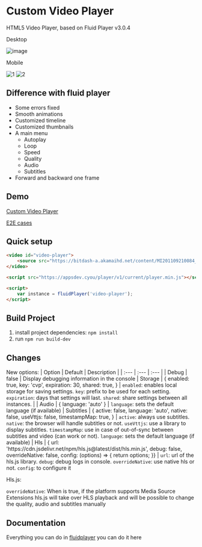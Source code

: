 # Custom Video Player
HTML5 Video Player, based on Fluid Player v3.0.4

Desktop

![image](https://user-images.githubusercontent.com/58922368/141259307-d62c17a0-3e1c-46bb-bc34-c00df375f83e.jpg)

Mobile

![1](https://user-images.githubusercontent.com/58922368/147867823-1d4d4138-958e-4abe-97ce-de0ce6139bd1.jpg)
![2](https://user-images.githubusercontent.com/58922368/147867825-8c5396f7-3a6e-4e64-91fa-d3da4428c4bf.jpg)

## Difference with fluid player
* Some errors fixed
* Smooth animations
* Customized timeline
* Customized thumbnails
* A main menu
    * Autoplay
    * Loop
    * Speed
    * Quality
    * Audio
    * Subtitles
* Forward and backward one frame

## Demo
[Custom Video Player](https://appsdev.cyou/xv-ph-rt/)

[E2E cases](https://appsdev.cyou/player/tests/)

## Quick setup
```HTML
<video id="video-player">
    <source src="https://bitdash-a.akamaihd.net/content/MI201109210084_1/m3u8s/f08e80da-bf1d-4e3d-8899-f0f6155f6efa.m3u8" type="application/x-mpegURL"/>
</video>

<script src="https://appsdev.cyou/player/v1/current/player.min.js"></script>

<script>
    var instance = fluidPlayer('video-player');
</script>
```

## Build Project
1. install project dependencies: `npm install`
2. run `npm run build-dev`

## Changes

New options:
| Option | Default | Description |
| :--- | :--- | :--- |
| Debug | false | Display debugging information in the console
| Storage | { enabled: true, key: 'cvp', expiration: 30, shared: true, } | `enabled`: enables local storage for saving settings. `key`: prefix to be used for each setting. `expiration`: days that settings will last. `shared`: share settings between all instances. |
| Audio | { language: 'auto' } | `language`: sets the default language (if available)
| Subtitles | { active: false, language: 'auto', native: false, useVttjs: false, timestampMap: true, } | `active`: always use subtitles. `native`: the browser will handle subtitles or not. `useVttjs`: use a library to display subtitles. `timestampMap`: use in case of out-of-sync between subtitles and video (can work or not). `language`: sets the default language (if available)
| Hls | { url: 'https<nolink>://cdn.jsdelivr.net/npm/hls.js@latest/dist/hls.min.js', debug: false, overrideNative: false, config: (options) => { return options; }} | `url`: url of the hls.js library. `debug`: debug logs in console. `overrideNative`: use native hls or not. `config`: to configure it

Hls.js:

`overrideNative`: When is true, if the platform supports Media Source Extensions hls.js will take over HLS playback and will be possible to change the quality, audio and subtitles manually

## Documentation
Everything you can do in [fluidplayer](https://docs.fluidplayer.com/) you can do it here
